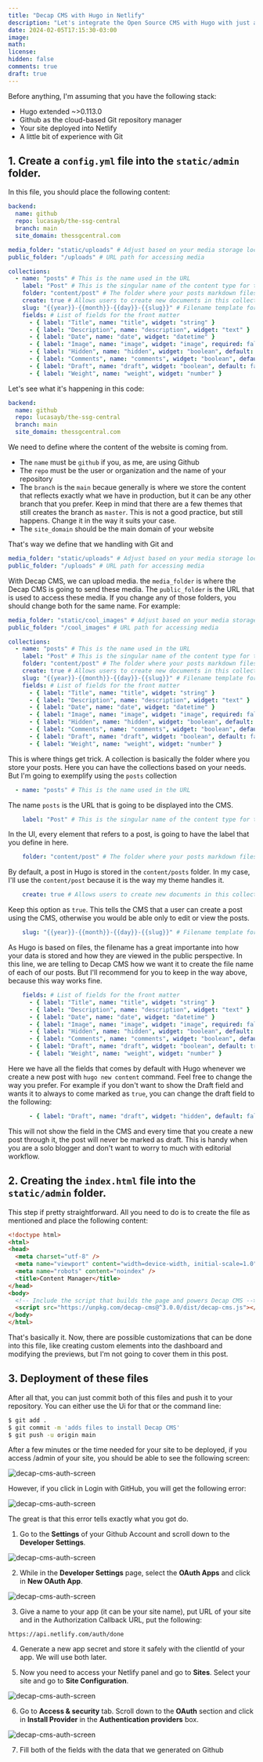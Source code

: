 ```yaml
---
title: "Decap CMS with Hugo in Netlify"
description: "Let's integrate the Open Source CMS with Hugo with just a few tips"
date: 2024-02-05T17:15:30-03:00
image: 
math: 
license: 
hidden: false
comments: true
draft: true
---
```


Before anything, I'm assuming that you have the following stack:
- Hugo extended ~>0.113.0
- Github as the cloud-based Git repository manager
- Your site deployed into Netlify
- A little bit of experience with Git

## 1. Create a `config.yml` file into the `static/admin` folder.

In this file, you should place the following content:

```yaml
backend:
  name: github
  repo: lucasayb/the-ssg-central
  branch: main
  site_domain: thessgcentral.com

media_folder: "static/uploads" # Adjust based on your media storage location
public_folder: "/uploads" # URL path for accessing media

collections:
  - name: "posts" # This is the name used in the URL
    label: "Post" # This is the singular name of the content type for the UI
    folder: "content/post" # The folder where your posts markdown files will be saved
    create: true # Allows users to create new documents in this collection
    slug: "{{year}}-{{month}}-{{day}}-{{slug}}" # Filename template for new posts
    fields: # List of fields for the front matter
      - { label: "Title", name: "title", widget: "string" }
      - { label: "Description", name: "description", widget: "text" }
      - { label: "Date", name: "date", widget: "datetime" }
      - { label: "Image", name: "image", widget: "image", required: false }
      - { label: "Hidden", name: "hidden", widget: "boolean", default: false }
      - { label: "Comments", name: "comments", widget: "boolean", default: true }
      - { label: "Draft", name: "draft", widget: "boolean", default: false }
      - { label: "Weight", name: "weight", widget: "number" }
```

Let's see what it's happening in this code:
```yaml
backend:
  name: github
  repo: lucasayb/the-ssg-central
  branch: main
  site_domain: thessgcentral.com
```
We need to define where the content of the website is coming from.
* The `name` must be `github` if you, as me, are using Github
* The `repo` must be the user or organization and the name of your repository
* The `branch` is the `main` becaue generally is where we store the content that reflects exactly what we have in production, but it can be any other branch that you prefer. Keep in mind that there are a few themes that still creates the branch as `master`. This is not a good practice, but still happens. Change it in the way it suits your case.
* The `site_domain` should be the main domain of your website

That's way we define that we handling with Git and 

```yaml
media_folder: "static/uploads" # Adjust based on your media storage location
public_folder: "/uploads" # URL path for accessing media
```
With Decap CMS, we can upload media. the `media_folder` is where the Decap CMS is going to send these media. The `public_folder` is the URL that is used to access these media. If you change any of those folders, you should change both for the same name. For example: 

```yaml
media_folder: "static/cool_images" # Adjust based on your media storage location
public_folder: "/cool_images" # URL path for accessing media
```

```yaml
collections:
  - name: "posts" # This is the name used in the URL
    label: "Post" # This is the singular name of the content type for the UI
    folder: "content/post" # The folder where your posts markdown files will be saved
    create: true # Allows users to create new documents in this collection
    slug: "{{year}}-{{month}}-{{day}}-{{slug}}" # Filename template for new posts
    fields: # List of fields for the front matter
      - { label: "Title", name: "title", widget: "string" }
      - { label: "Description", name: "description", widget: "text" }
      - { label: "Date", name: "date", widget: "datetime" }
      - { label: "Image", name: "image", widget: "image", required: false }
      - { label: "Hidden", name: "hidden", widget: "boolean", default: false }
      - { label: "Comments", name: "comments", widget: "boolean", default: true }
      - { label: "Draft", name: "draft", widget: "boolean", default: false }
      - { label: "Weight", name: "weight", widget: "number" }
```

This is where things get trick. A collection is basically the folder where you store your posts. Here you can have the collections based on  your needs. But I'm going to exemplify using the `posts` collection

```yaml
  - name: "posts" # This is the name used in the URL
```
The name `posts` is the URL that is going to be displayed into the CMS.

```yaml
    label: "Post" # This is the singular name of the content type for the UI
```
In the UI, every element that refers to a post, is going to have the label that you define in here.

```yaml
    folder: "content/post" # The folder where your posts markdown files will be saved
```
By default, a post in Hugo is stored in the `content/posts` folder. In my case, I'll use the `content/post` because it is the way my theme handles it.

```yaml
    create: true # Allows users to create new documents in this collection
```
Keep this option as `true`. This tells the CMS that a user can create a post using the CMS, otherwise you would be able only to edit or view the posts.

```yaml
    slug: "{{year}}-{{month}}-{{day}}-{{slug}}" # Filename template for new posts
```
As Hugo is based on files, the filename has a great importante into how your data is stored and how they are viewed in the public perspective. In this line, we are telling to Decap CMS how we want it to create the file name of each of our posts. But I'll recommend for you to keep in the way above, because this way works fine.

```yaml
    fields: # List of fields for the front matter
      - { label: "Title", name: "title", widget: "string" }
      - { label: "Description", name: "description", widget: "text" }
      - { label: "Date", name: "date", widget: "datetime" }
      - { label: "Image", name: "image", widget: "image", required: false }
      - { label: "Hidden", name: "hidden", widget: "boolean", default: false }
      - { label: "Comments", name: "comments", widget: "boolean", default: true }
      - { label: "Draft", name: "draft", widget: "boolean", default: true }
      - { label: "Weight", name: "weight", widget: "number" }
```

Here we have all the fields that comes by default with Hugo whenever we create a new post with `hugo new content` command. Feel free to change the way you prefer. For example if you don't want to show the Draft field and wants it to always to come marked as `true`, you can change the draft field to the following:

```yaml
      - { label: "Draft", name: "draft", widget: "hidden", default: false }
```

This will not show the field in the CMS and every time that you create a new post through it, the post will never be marked as draft. This is handy when you are a solo blogger and don't want to worry to much with editorial workflow.

## 2. Creating the `index.html` file into the `static/admin` folder.

This step if pretty straightforward. All you need to do is to create the file as mentioned and place the following content:
```html
<!doctype html>
<html>
<head>
  <meta charset="utf-8" />
  <meta name="viewport" content="width=device-width, initial-scale=1.0" />
  <meta name="robots" content="noindex" />
  <title>Content Manager</title>
</head>
<body>
  <!-- Include the script that builds the page and powers Decap CMS -->
  <script src="https://unpkg.com/decap-cms@^3.0.0/dist/decap-cms.js"></script>
</body>
</html>
```
That's basically it. Now, there are possible customizations that can be done into this file, like creating custom elements into the dashboard and modifying the previews, but I'm not going to cover them in this post.

## 3. Deployment of these files

After all that, you can just commit both of this files and push it to your repository. You can either use the Ui for that or the command line:
```bash
$ git add .
$ git commit -m 'adds files to install Decap CMS'
$ git push -u origin main
```

After a few minutes or the time needed for your site to be deployed, if you access /admin of your site, you should be able to see the following screen:

![decap-cms-auth-screen](/uploads/decap-cms-auth-screen.jpg)

However, if you click in Login with GitHub, you will get the following error:

![decap-cms-auth-screen](/uploads/decap-cms-auth-error-screen.jpg)

The great is that this error tells exactly what you got do.

1. Go to the **Settings** of your Github Account and scroll down to the **Developer Settings**.

![decap-cms-auth-screen](/uploads/github-developer-settings.png)

2. While in the **Developer Settings** page, select the **OAuth Apps** and click in **New OAuth App**.

![decap-cms-auth-screen](/uploads/github-developer-settings-oauth-settings.png)

3. Give a name to your app (it can be your site name), put URL of your site and in the Authorization Callback URL, put the following:
```
https://api.netlify.com/auth/done
```
4. Generate a new app secret and store it safely with the clientId of your app. We will use both later.

5. Now you need to access your Netlify panel and go to **Sites**. Select your site and go to **Site Configuration**.

![decap-cms-auth-screen](/uploads/decap-cms-fix-auth-error-1.jpg)

6. Go to **Access & security** tab. Scroll down to the **OAuth** section and click in **Install Provider** in the **Authentication providers** box. 

![decap-cms-auth-screen](/uploads/authentication-provider-client-secret.jpeg)

7. Fill both of the fields with the data that we generated on Github



